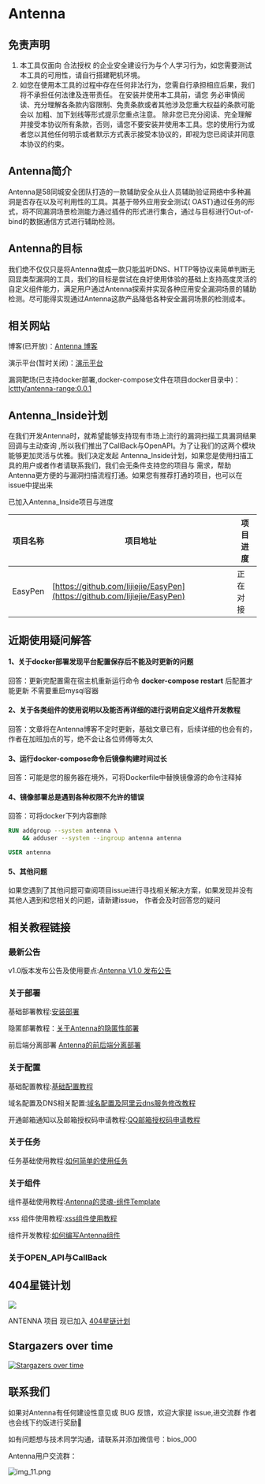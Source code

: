 # Antenna

## 免责声明

1. 本工具仅面向 合法授权 的企业安全建设行为与个人学习行为，如您需要测试本工具的可用性，请自行搭建靶机环境。
2. 如您在使用本工具的过程中存在任何非法行为，您需自行承担相应后果，我们将不承担任何法律及连带责任。
   在安装并使用本工具前，请您 务必审慎阅读、充分理解各条款内容限制、免责条款或者其他涉及您重大权益的条款可能会以
   加粗、加下划线等形式提示您重点注意。
   除非您已充分阅读、完全理解并接受本协议所有条款，否则，请您不要安装并使用本工具。您的使用行为或者您以其他任何明示或者默示方式表示接受本协议的，即视为您已阅读并同意本协议的约束。

## Antenna简介

Antenna是58同城安全团队打造的一款辅助安全从业人员辅助验证网络中多种漏洞是否存在以及可利用性的工具。其基于带外应用安全测试(
OAST)通过任务的形式，将不同漏洞场景检测能力通过插件的形式进行集合，通过与目标进行Out-of-bind的数据通信方式进行辅助检测。

## Antenna的目标

我们绝不仅仅只是将Antenna做成一款只能监听DNS、HTTP等协议来简单判断无回显类型漏洞的工具，我们的目标是尝试在良好使用体验的基础上支持高度灵活的自定义组件能力，满足用户通过Antenna探索并实现各种应用安全漏洞场景的辅助检测。尽可能得实现通过Antenna这款产品降低各种安全漏洞场景的检测成本。

## 相关网站

博客(已开放)：[Antenna 博客](http://blog.antenna.cool/docs/intro)

演示平台(暂时关闭)：[演示平台](http://jiemuzu.cn)

漏洞靶场(已支持docker部署,docker-compose文件在项目docker目录中)：[lcttty/antenna-range:0.0.1](https://github.com/wuba/Antenna/blob/main/docker/docker-compose-range.yaml)

## Antenna_Inside计划

在我们开发Antenna时，就希望能够支持现有市场上流行的漏洞扫描工具漏洞结果回调与主动查询
,所以我们推出了CallBack与OpenAPI。为了让我们的这两个模块能够更加灵活与优雅。我们决定发起
Antenna_Inside计划，如果您是使用扫描工具的用户或者作者请联系我们，我们会无条件支持您的项目与
需求，帮助Antenna更方便的与漏洞扫描流程打通。如果您有推荐打通的项目，也可以在issue中提出来

已加入Antenna_Inside项目与进度

| 项目名称       | 项目地址                                                                       | 项目进度 |
|------------|----------------------------------------------------------------------------|------|
| EasyPen    | [https://github.com/lijiejie/EasyPen](https://github.com/lijiejie/EasyPen) | 正在对接 |


## 近期使用疑问解答

#### 1、关于docker部署发现平台配置保存后不能及时更新的问题

回答：更新完配置需在宿主机重新运行命令 **docker-compose restart** 后配置才能更新
不需要重启mysql容器

#### 2、关于各类组件的使用说明以及能否再详细的进行说明自定义组件开发教程

回答：文章将在Antenna博客不定时更新，基础文章已有，后续详细的也会有的，作者在加班加点的写，绝不会让各位师傅等太久

#### 3、运行docker-compose命令后镜像构建时间过长

回答：可能是您的服务器在境外，可将Dockerfile中替换镜像源的命令注释掉

#### 4、镜像部署总是遇到各种权限不允许的错误

回答：可将docker下列内容删除

```dockerfile
RUN addgroup --system antenna \
    && adduser --system --ingroup antenna antenna

USER antenna
```

#### 5、其他问题

如果您遇到了其他问题可查阅项目issue进行寻找相关解决方案，如果发现并没有其他人遇到和您相关的问题，请新建issue，
作者会及时回答您的疑问


## 相关教程链接
### 最新公告

v1.0版本发布公告及使用要点:[Antenna V1.0 发布公告](http://blog.antenna.cool/blog/v1.0)

### 关于部署
基础部署教程:[安装部署](http://blog.antenna.cool/docs/intro)

隐匿部署教程：[关于Antenna的隐匿性部署](http://blog.antenna.cool/blog/%20%20Secrecy)

前后端分离部署 [Antenna的前后端分离部署](http://blog.antenna.cool/blog/client_server)

### 关于配置

基础配置教程:[基础配置教程](http://blog.antenna.cool/docs/%E5%85%B3%E4%BA%8E%E9%85%8D%E7%BD%AE/config)

域名配置及DNS相关配置:[域名配置及阿里云dns服务修改教程](http://blog.antenna.cool/docs/%E5%85%B3%E4%BA%8E%E9%85%8D%E7%BD%AE/DNS)

开通邮箱通知以及邮箱授权码申请教程:[QQ邮箱授权码申请教程](https://service.mail.qq.com/cgi-bin/help?subtype=1&id=28&no=1001256)

### 关于任务

任务基础使用教程:[如何简单的使用任务](http://blog.antenna.cool/docs/%E5%85%B3%E4%BA%8E%E4%BB%BB%E5%8A%A1/task)

### 关于组件

组件基础使用教程:[Antenna的灵魂-组件Template](http://blog.antenna.cool/docs/%E5%85%B3%E4%BA%8E%E7%BB%84%E4%BB%B6/template)

xss 组件使用教程:[xss组件使用教程](http://blog.antenna.cool/docs/%E5%85%B3%E4%BA%8E%E7%BB%84%E4%BB%B6/xss)

组件开发教程:[如何编写Antenna组件](http://blog.antenna.cool/docs/%E5%85%B3%E4%BA%8E%E7%BB%84%E4%BB%B6/template_demo)

### 关于OPEN_API与CallBack


## 404星链计划

![](https://github.com/knownsec/404StarLink-Project/raw/master/logo.png)

ANTENNA 项目 现已加入 [404星链计划](https://github.com/knownsec/404StarLink)


## Stargazers over time

[![Stargazers over time](https://starchart.cc/wuba/Antenna.svg)](https://starchart.cc/wuba/Antenna)

##  联系我们

如果对Antenna有任何建设性意见或 BUG 反馈，欢迎大家提 issue,进交流群 作者也会线下约饭进行奖励🐶

如有问题想与技术同学沟通，请联系并添加微信号：bios_000

Antenna用户交流群：

![img_11.png](imgs/img_11.png)

